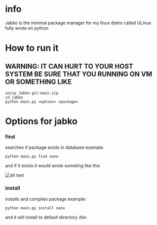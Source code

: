 # info
Jabko is the minimal package manager for my linux distro called ULinux fully wrote on python

# How to run it
## WARNING: IT CAN HURT TO YOUR HOST SYSTEM BE SURE THAT YOU RUNNING ON VM OR SOMETHING LIKE
```
unzip Jabko-git-main.zip
cd jabko
python main.py <option> <package>
```
# Options for jabko
### find
searches if package exists in database
example:
```
python main.py find nano
```

and if it exists it would wrote someting like this

![alt text](https://i.imgur.com/Wwd3mPS.png)

### install
installs and compiles package
example:
```
python main.py install nano
```

and it will install to default directory /bin
